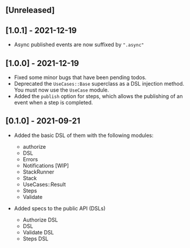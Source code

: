 ## [Unreleased]

## [1.0.1] - 2021-12-19

- Async published events are now suffixed by `".async"`

## [1.0.0] - 2021-12-19

- Fixed some minor bugs that have been pending todos.
- Deprecated the `UseCases::Base` superclass as a DSL injection method. You must now use the `UseCase` module.
- Added the `publish` option for steps, which allows the publishing of an event when a step is completed.

## [0.1.0] - 2021-09-21

- Added the basic DSL of them with the following modules:
  - authorize
  - DSL
  - Errors
  - Notifications [WIP]
  - StackRunner 
  - Stack
  - UseCases::Result
  - Steps
  - Validate

- Added specs to the public API (DSLs)
  - Authorize DSL
  - DSL
  - Validate DSL
  - Steps DSL

